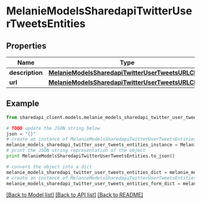 # MelanieModelsSharedapiTwitterUserTweetsEntities


## Properties
Name | Type | Description | Notes
------------ | ------------- | ------------- | -------------
**description** | [**MelanieModelsSharedapiTwitterUserTweetsURLClass**](MelanieModelsSharedapiTwitterUserTweetsURLClass.md) |  | [optional] 
**url** | [**MelanieModelsSharedapiTwitterUserTweetsURLClass**](MelanieModelsSharedapiTwitterUserTweetsURLClass.md) |  | [optional] 

## Example

```python
from sharedapi_client.models.melanie_models_sharedapi_twitter_user_tweets_entities import MelanieModelsSharedapiTwitterUserTweetsEntities

# TODO update the JSON string below
json = "{}"
# create an instance of MelanieModelsSharedapiTwitterUserTweetsEntities from a JSON string
melanie_models_sharedapi_twitter_user_tweets_entities_instance = MelanieModelsSharedapiTwitterUserTweetsEntities.from_json(json)
# print the JSON string representation of the object
print MelanieModelsSharedapiTwitterUserTweetsEntities.to_json()

# convert the object into a dict
melanie_models_sharedapi_twitter_user_tweets_entities_dict = melanie_models_sharedapi_twitter_user_tweets_entities_instance.to_dict()
# create an instance of MelanieModelsSharedapiTwitterUserTweetsEntities from a dict
melanie_models_sharedapi_twitter_user_tweets_entities_form_dict = melanie_models_sharedapi_twitter_user_tweets_entities.from_dict(melanie_models_sharedapi_twitter_user_tweets_entities_dict)
```
[[Back to Model list]](../README.md#documentation-for-models) [[Back to API list]](../README.md#documentation-for-api-endpoints) [[Back to README]](../README.md)


